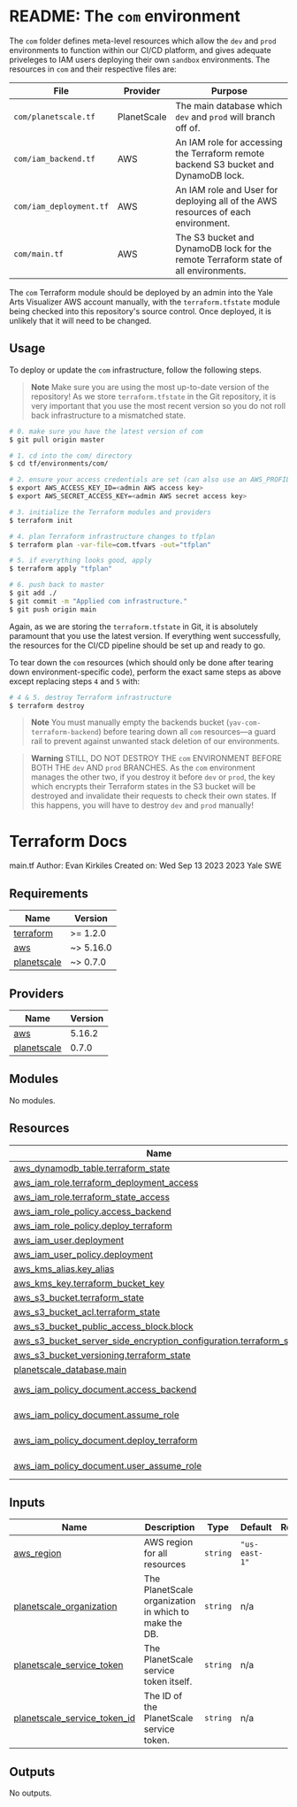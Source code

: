 # README: The `com` environment

The `com` folder defines meta-level resources which allow the `dev` and `prod` environments to function within our CI/CD platform, and gives adequate priveleges to IAM users deploying their own `sandbox` environments. The resources in `com` and their respective files are:

| File                    | Provider    | Purpose                                                                             |
| ----------------------- | ----------- | ----------------------------------------------------------------------------------- |
| `com/planetscale.tf`    | PlanetScale | The main database which `dev` and `prod` will branch off of.                        |
| `com/iam_backend.tf`    | AWS         | An IAM role for accessing the Terraform remote backend S3 bucket and DynamoDB lock. |
| `com/iam_deployment.tf` | AWS         | An IAM role and User for deploying all of the AWS resources of each environment.    |
| `com/main.tf`           | AWS         | The S3 bucket and DynamoDB lock for the remote Terraform state of all environments. |

The `com` Terraform module should be deployed by an admin into the Yale Arts Visualizer AWS account manually, with the `terraform.tfstate` module being checked into this repository's source control. Once deployed, it is unlikely that it will need to be changed.

## Usage

To deploy or update the `com` infrastructure, follow the following steps.

> **Note**
> Make sure you are using the most up-to-date version of the repository! As we store `terraform.tfstate` in the Git repository, it is very important that you use the most recent version so you do not roll back infrastructure to a mismatched state.

```bash
# 0. make sure you have the latest version of com
$ git pull origin master

# 1. cd into the com/ directory
$ cd tf/environments/com/

# 2. ensure your access credentials are set (can also use an AWS_PROFILE)
$ export AWS_ACCESS_KEY_ID=<admin AWS access key>
$ export AWS_SECRET_ACCESS_KEY=<admin AWS secret access key>

# 3. initialize the Terraform modules and providers
$ terraform init

# 4. plan Terraform infrastructure changes to tfplan
$ terraform plan -var-file=com.tfvars -out="tfplan"

# 5. if everything looks good, apply
$ terraform apply "tfplan"

# 6. push back to master
$ git add ./
$ git commit -m "Applied com infrastructure."
$ git push origin main

```

Again, as we are storing the `terraform.tfstate` in Git, it is absolutely paramount that you use the latest version. If everything went successfully, the resources for the CI/CD pipeline should be set up and ready to go.

To tear down the `com` resources (which should only be done after tearing down environment-specific code), perform the exact same steps as above except replacing steps `4` and `5` with:

```bash
# 4 & 5. destroy Terraform infrastructure
$ terraform destroy
```

> **Note**
> You must manually empty the backends bucket (`yav-com-terraform-backend`) before tearing down all `com` resources––a guard rail to prevent against unwanted stack deletion of our environments.

> **Warning**
> STILL, DO NOT DESTROY THE `com` ENVIRONMENT BEFORE BOTH THE `dev` AND `prod` BRANCHES. As the `com` environment manages the other two, if you destroy it before `dev` or `prod`, the key which encrypts their Terraform states in the S3 bucket will be destroyed and invalidate their requests to check their own states. If this happens, you will have to destroy `dev` and `prod` manually!

# Terraform Docs

<!-- BEGINNING OF PRE-COMMIT-TERRAFORM DOCS HOOK -->
main.tf
Author: Evan Kirkiles
Created on: Wed Sep 13 2023
2023 Yale SWE

## Requirements

| Name | Version |
|------|---------|
| <a name="requirement_terraform"></a> [terraform](#requirement\_terraform) | >= 1.2.0 |
| <a name="requirement_aws"></a> [aws](#requirement\_aws) | ~> 5.16.0 |
| <a name="requirement_planetscale"></a> [planetscale](#requirement\_planetscale) | ~> 0.7.0 |

## Providers

| Name | Version |
|------|---------|
| <a name="provider_aws"></a> [aws](#provider\_aws) | 5.16.2 |
| <a name="provider_planetscale"></a> [planetscale](#provider\_planetscale) | 0.7.0 |

## Modules

No modules.

## Resources

| Name | Type |
|------|------|
| [aws_dynamodb_table.terraform_state](https://registry.terraform.io/providers/hashicorp/aws/latest/docs/resources/dynamodb_table) | resource |
| [aws_iam_role.terraform_deployment_access](https://registry.terraform.io/providers/hashicorp/aws/latest/docs/resources/iam_role) | resource |
| [aws_iam_role.terraform_state_access](https://registry.terraform.io/providers/hashicorp/aws/latest/docs/resources/iam_role) | resource |
| [aws_iam_role_policy.access_backend](https://registry.terraform.io/providers/hashicorp/aws/latest/docs/resources/iam_role_policy) | resource |
| [aws_iam_role_policy.deploy_terraform](https://registry.terraform.io/providers/hashicorp/aws/latest/docs/resources/iam_role_policy) | resource |
| [aws_iam_user.deployment](https://registry.terraform.io/providers/hashicorp/aws/latest/docs/resources/iam_user) | resource |
| [aws_iam_user_policy.deployment](https://registry.terraform.io/providers/hashicorp/aws/latest/docs/resources/iam_user_policy) | resource |
| [aws_kms_alias.key_alias](https://registry.terraform.io/providers/hashicorp/aws/latest/docs/resources/kms_alias) | resource |
| [aws_kms_key.terraform_bucket_key](https://registry.terraform.io/providers/hashicorp/aws/latest/docs/resources/kms_key) | resource |
| [aws_s3_bucket.terraform_state](https://registry.terraform.io/providers/hashicorp/aws/latest/docs/resources/s3_bucket) | resource |
| [aws_s3_bucket_acl.terraform_state](https://registry.terraform.io/providers/hashicorp/aws/latest/docs/resources/s3_bucket_acl) | resource |
| [aws_s3_bucket_public_access_block.block](https://registry.terraform.io/providers/hashicorp/aws/latest/docs/resources/s3_bucket_public_access_block) | resource |
| [aws_s3_bucket_server_side_encryption_configuration.terraform_state](https://registry.terraform.io/providers/hashicorp/aws/latest/docs/resources/s3_bucket_server_side_encryption_configuration) | resource |
| [aws_s3_bucket_versioning.terraform_state](https://registry.terraform.io/providers/hashicorp/aws/latest/docs/resources/s3_bucket_versioning) | resource |
| [planetscale_database.main](https://registry.terraform.io/providers/koslib/planetscale/latest/docs/resources/database) | resource |
| [aws_iam_policy_document.access_backend](https://registry.terraform.io/providers/hashicorp/aws/latest/docs/data-sources/iam_policy_document) | data source |
| [aws_iam_policy_document.assume_role](https://registry.terraform.io/providers/hashicorp/aws/latest/docs/data-sources/iam_policy_document) | data source |
| [aws_iam_policy_document.deploy_terraform](https://registry.terraform.io/providers/hashicorp/aws/latest/docs/data-sources/iam_policy_document) | data source |
| [aws_iam_policy_document.user_assume_role](https://registry.terraform.io/providers/hashicorp/aws/latest/docs/data-sources/iam_policy_document) | data source |

## Inputs

| Name | Description | Type | Default | Required |
|------|-------------|------|---------|:--------:|
| <a name="input_aws_region"></a> [aws\_region](#input\_aws\_region) | AWS region for all resources | `string` | `"us-east-1"` | no |
| <a name="input_planetscale_organization"></a> [planetscale\_organization](#input\_planetscale\_organization) | The PlanetScale organization in which to make the DB. | `string` | n/a | yes |
| <a name="input_planetscale_service_token"></a> [planetscale\_service\_token](#input\_planetscale\_service\_token) | The PlanetScale service token itself. | `string` | n/a | yes |
| <a name="input_planetscale_service_token_id"></a> [planetscale\_service\_token\_id](#input\_planetscale\_service\_token\_id) | The ID of the PlanetScale service token. | `string` | n/a | yes |

## Outputs

No outputs.
<!-- END OF PRE-COMMIT-TERRAFORM DOCS HOOK -->
